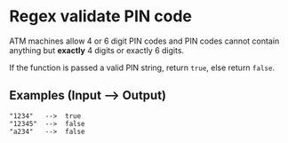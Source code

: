 # Regex validate PIN code
ATM machines allow 4 or 6 digit PIN codes and PIN codes cannot contain anything but **exactly** 4 digits or exactly 6 digits. 

If the function is passed a valid PIN string, return `true`, else return `false`.

## Examples (**Input --> Output)**
```
"1234"   -->  true
"12345"  -->  false
"a234"   -->  false
```
